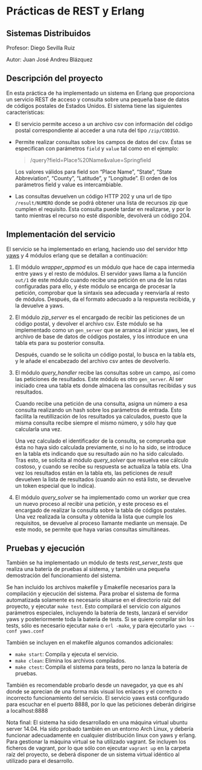 # Prácticas de REST y Erlang 

## Sistemas Distribuidos

Profesor:  Diego Sevilla Ruiz 

Autor: Juan José Andreu Blázquez

## Descripción del proyecto

En esta práctica de ha implementado un sistema en Erlang que proporciona un servicio REST de acceso y consulta sobre una pequeña base de datos de 
códigos postales de Estados Unidos. El sistema tiene las siguientes características:

* El servicio permite acceso a un archivo csv con información del código postal correspondiente al acceder a una ruta del tipo `/zip/CODIGO`.
* Permite realizar consultas sobre los campos de datos del csv. Éstas se especifican con parámetros `field` y `value` tal como en el ejemplo:

  >/query?field=Place%20Name&value=Springfield

  Los valores válidos para field son “Place Name”, “State”, “State Abbreviation”, “County”, “Latitude”, y “Longitude”. El orden de los parámetros field y value es intercambiable.
* Las consultas devuelven un código HTTP 202 y una url de tipo `/result/NUMERO` donde se podrá obtener una lista de recursos zip que cumplen el requisito. Esta consulta puede tardar en realizarse, y por lo tanto mientras el recurso no esté disponible, devolverá un código 204.

## Implementación del servicio

El servicio se ha implementado en erlang, haciendo uso del servidor http [yaws](http://hyber.org) y 4 módulos erlang que se detallan a continuación:

1.  El módulo _wrapper_appmod_ es un módulo que hace de capa intermedia entre yaws y el resto de módulos. El servidor yaws llama a la función `out/1` de este módulo cuando recibe una petición en una de las rutas configuradas para ello, y éste módulo se encarga de procesar la petición, comprobar que la sintaxis sea adecuada y reenviarla al resto de módulos. Después, da el formato adecuado a la respuesta recibida, y la devuelve a yaws.

2. El módulo _zip_server_ es el encargado de recibir las peticiones de un código postal, y devolver el archivo csv. Este módulo se ha implementado como un `gen_server` que se arranca al iniciar yaws, lee el archivo de base de datos de códigos postales, y los introduce en una tabla ets para su posterior consulta.

   Después, cuando se le solicita un código postal, lo busca en la tabla ets, y le añade el encabezado del archivo csv antes de devolverlo.

3. El módulo _query_handler_ recibe las consultas sobre un campo, así como las peticiones de resultados. Este módulo es otro `gen_server`. Al ser iniciado crea una tabla ets donde almacena las consultas recibidas y sus resultados. 

   Cuando recibe una petición de una consulta,  asigna un número a esa consulta realizando un hash sobre los parámetros de entrada. Esto facilita la reutillización de los resultados ya calculados, puesto que la misma consulta recibe siempre el mismo número, y sólo hay que calcularla una vez.

   Una vez calculado el identificador de la consulta, se comprueba que ésta no haya sido calculada previamente, si no lo ha sido, se introduce en la tabla ets indicando que su resultado aún no ha sido calculado. Tras esto, se solicita al módulo _query_solver_ que resuelva ese cálculo costoso, y cuando se recibe su respuesta se actualiza la tabla ets. Una vez los resultados están en la tabla ets, las peticiones de _result_ devuelven la lista de resultados (cuando aún no está listo, se devuelve un token especial que lo indica).

4. El módulo _query_solver_ se ha implementado como un _worker_ que crea un nuevo proceso al recibir una petición, y este proceso es el encargado de realizar la consulta sobre la tabla de códigos postales. Una vez realizada la consulta y obtenida la lista que cumple los requisitos,  se devuelve al proceso llamante mediante un mensaje. De este modo, se permite que haya varias consultas simultáneas. 

## Pruebas y ejecución

También se ha implementado un módulo de tests _rest_server_tests_ que realiza una batería de pruebas al sistema, y también una pequeña demostración del funcionamiento del sistema.

Se han incluido los archivos makefile y Emakefile necesarios para la compilación y ejecución del sistema. Para probar el sistema de forma automatizada solamente es necesario situarse en el directorio raíz del proyecto, y ejecutar `make test`. Esto compilará el servicio con algunos parámetros especiales, incluyendo la batería de tests, lanzará el servidor yaws y posteriormente toda la batería de tests. Si se quiere compilar sin los tests,  sólo es necesario ejecutar `make` o `erl -make`, y para ejecutarlo `yaws --conf yaws.conf` 

También se incluyen en el makefile algunos comandos adicionales:
- `make start`: Compila y ejecuta el servicio.
- `make clean`: Elimina los archivos compilados.
- `make ctest`: Compila el sistema para tests, pero no lanza la batería de pruebas.

También es recomendable probarlo desde un navegador, ya que es ahí donde se aprecian de una forma más visual los enlaces y el correcto o incorrecto funcionamiento del servicio. El servicio yaws está configurado para escuchar en el puerto 8888, por lo que las peticiones deberán dirigirse a localhost:8888


Nota final: El sistema ha sido desarrollado en una máquina virtual ubuntu server 14.04. Ha sido probado también en un entorno Arch Linux, y debería funcionar adecuadamente en cualquier distribución linux con yaws y erlang.
Para gestionar la máquina virtual se ha utilizado vagrant. Se incluyen los ficheros de vagrant, por lo que sólo con ejecutar `vagrant up` en la carpeta raíz del proyecto, se deberá disponer de un sistema virtual idéntico al utilizado para el desarrollo.

